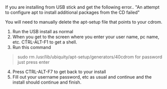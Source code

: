 
If you are installing from USB stick and get the following error..
"An attempt to configure apt to install additional packages from the CD failed"

You will need to manually delete the apt-setup file that points to your cdrom.

1. Run the USB install as normal
2. When you get to the screen where you enter your user name, pc name, etc. CTRL-ALT-F1 to get a shell.
3. Run this command
> sudo rm /usr/lib/ubiquity/apt-setup/generators/40cdrom
for password just press enter
4. Press CTRL-ALT-F7 to get back to your install
5. Fill out your username password, etc as usual and continue and the install should continue and finish. 